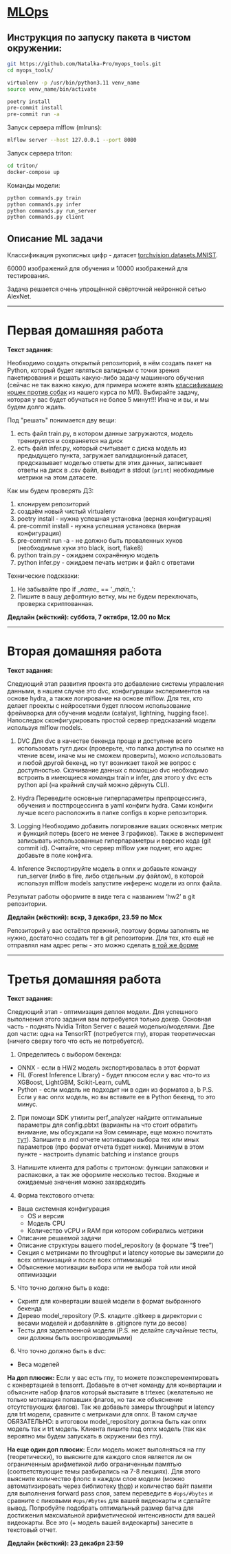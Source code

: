 # [MLOps](https://github.com/girafe-ai/mlops)

## Инструкция по запуску пакета в чистом окружении:
```bash
git https://github.com/Natalka-Pro/myops_tools.git
cd myops_tools/
```

```bash
virtualenv -p /usr/bin/python3.11 venv_name
source venv_name/bin/activate
```

```bash
poetry install
pre-commit install
pre-commit run -a
```

Запуск сервера mlflow (mlruns):
```bash
mlflow server --host 127.0.0.1 --port 8080
```

Запуск сервера triton:
```bash
cd triton/
docker-compose up
```

Команды модели:
```bash
python commands.py train
python commands.py infer
python commands.py run_server
python commands.py client
```

## Описание ML задачи
Классификация рукописных цифр - датасет [torchvision.datasets.MNIST](https://pytorch.org/vision/main/generated/torchvision.datasets.MNIST.html).

60000 изображений для обучения и 10000 изображений для тестирования.

Задача решается очень упрощённой свёрточной нейронной сетью AlexNet.


---
# Первая домашняя работа
**Текст задания:**

Необходимо создать открытый репозиторий, в нём создать пакет на Python, который будет являться валидным с точки зрения пакетирования и решать какую-либо задачу машинного обучения (сейчас не так важно какую, для примера можете взять [классификацию кошек против собак](https://github.com/girafe-ai/ml-course/blob/master/week0_10_cnn/week10_cnn_seminar.ipynb) из нашего курса по МЛ). Выбирайте задачу, которая у вас будет обучаться не более 5 минут!!! Иначе и вы, и мы будем долго ждать.

Под "решать" понимается дву вещи:
1. есть файл train.py, в котором данные загружаются, модель тренируется и сохраняется на диск
2. есть файл infer.py, который считывает с диска модель из предыдущего пункта, загружает валидационный датасет, предсказывает моделью ответы для этих данных, записывает ответы на диск в .csv файл, выводит в stdout (`print`) необходимые метрики на этом датасете.

Как мы будем проверять ДЗ:
1. клонируем репозиторий
2. создаём новый чистый virtualenv
3. poetry install - нужна успешная установка (верная конфигурация)
4. pre-commit install - нужна успешная установка (верная конфигурация)
5. pre-commit run -a - не должно быть проваленных хуков (необходимые хуки это black, isort, flake8)
6. python train.py - ожидаем сохранённую модель
7. python infer.py - ожидаем печать метрик и файл с ответами

Технические подсказки:
1. Не забывайте про if \__name__ == '\__main__':
2. Пишите в вашу дефолтную ветку, мы не будем переключать, проверка скриптованная.

**Дедлайн (жёсткий): суббота, 7 октября, 12.00 по Мск**


---
# Вторая домашняя работа
**Текст задания:**

Следующий этап развития проекта это добавление системы управления данными, в нашем случае это dvc, конфигурации экспериментов на основе hydra, а также логирование на основе mlflow. Для тех, кто делает проекты с нейросетями будет плюсом использование фреймворка для обучения модели (catalyst, lightning, hugging face). Напоследок сконфигурировать простой сервер предсказаний модели используя mlflow models.

1. DVC
Для dvc в качестве бекенда проще и доступнее всего использовать гугл диск (проверьте, что папка доступна по ссылке на чтение всем, иначе мы не сможем проверить), можно использовать и любой другой бекенд, но тут возникает такой же вопрос с доступностью.
Скачивание данных с помощью dvc необходимо встроить в имеющиеся команды train и infer, для этого у dvc есть python api (на крайний случай можно дёрнуть CLI).

2. Hydra
Переведите основные гиперпараметры препроцессинга, обучения и постпроцессинга в yaml конфиги hydra. Сами конфиги лучше всего расположить в папке configs в корне репозитория.

3. Logging
Необходимо добавить логирование ваших основных метрик и функций потерь (всего не менее 3 графиков). Также в эксперимент записывать использованные гиперпараметры и версию кода (git commit id). Считайте, что сервер mlflow уже поднят, его адрес добавьте в поле конфига.

4. Inference
Экспортируйте модель в onnx и добавьте команду run_server (либо в fire, либо отдельным .py файлом), в которой используя mlflow models запустите инференс модели из onnx файла.

Результат работы оформите в виде тега с названием ‘hw2’ в git репозитории.

**Дедлайн (жёсткий): вскр, 3 декабря, 23.59 по Мск**

Репозиторий у вас остаётся прежний, поэтому формы заполнять не нужно, достаточно создать тег в git репозитории. Для тех, кто ещё не отправлял нам адрес репы - это можно сделать [в той же форме](https://docs.google.com/forms/d/e/1FAIpQLSfLlurK3Z3KQNnobvvKD8ObZ5NVdaiwf57jaVVHnHoautivpw/viewform?usp=sf_link)


---
# Третья домашняя работа
**Текст задания:**

Следующий этап - оптимизация деплоя модели. Для успешного выполнения этого задания вам потребуется только докер. Основная часть - поднять Nvidia Triton Server с вашей моделью/моделями. Две доп части: одна на TensorRT (потребуется гпу), вторая теоретическая (ничего сверху того что есть не потребуется).

1. Определитесь с выбором бекенда:
- ONNX - если в HW2 модель экспортировалась в этот формат
- FIL (Forest Inference LIbrary) - будет плюсом если у вас что-то из  XGBoost, LightGBM, Scikit-Learn, cuML
- Python - если модель не подходит ни в один из форматов a, b
P.S. Если у вас onnx модель, но вы вставите ее в Python бекенд, то это минус.

2. При помощи SDK утилиты perf_analyzer найдите оптимальные параметры для config.pbtxt (варианты на что стоит обратить внимание, мы обсуждали на 9ом семинаре, еще можно почитать [тут](https://github.com/triton-inference-server/server/blob/main/docs/user_guide/optimization.md)).
Запишите в .md отчете мотивацию выбора тех или иных параметров (про формат отчета будет ниже). Минимум в этом пункте - настроить dynamic batching и instance groups

3. Напишите клиента для работы с тритоном: функции запаковки и распаковки, а так же оформите несколько тестов. Входные и ожидаемые значения можно захардкодить

4. Форма текстового отчета:
- Ваша системная конфигурация
    - OS и версия
    - Модель CPU
    - Количество vCPU и RAM при котором собирались метрики
- Описание решаемой задачи
- Описание структуры вашего model_repository (в формате “$ tree”)
- Секция с метриками по throughput и latency которые вы замерили до всех оптимизаций и после всех оптимизаций
- Объяснение мотивации выбора или не выбора той или иной оптимизации

5. Что точно должно быть в коде:
- Скрипт для конвертации вашей модели в формат выбранного бекенда
- Дерево model_repository (P.S. кладите .gitkeep в директории с весами моделей и добавляйте в .gitignore пути до весов)
- Тесты для задеплоенной модели (P.S. не делайте случайные тесты, они должны быть воспроизводимыми)

6. Что точно должно быть в dvc:
- Веса моделей

**На доп плюсик:** Если у вас есть гпу, то можете поэксперементировать с конвертацией в tensorrt. Добавьте в отчет команду для конвертации и объясните набор флагов который выставите в trtexec (желательно не только мотивация попавших флагов, но так же объяснение отсутствующих флагов). Так же добавьте замеры throughput и latency для trt модели, сравните с метриками для onnx. В таком случае ОБЯЗАТЕЛЬНО: в итоговом model_repository должна быть как onnx модель так и trt модель. Клиента пишите под onnx модель (так как вероятно мы будем запускать в окружении без гпу).

**На еще один доп плюсик:**
Если модель может выполняться на гпу (теоретически), то выясните для каждого слоя является ли он ограниченным арифметикой либо ограниченным памятью (соответствующие темы разбирались на 7-8 лекциях). Для этого выясните количество флопс в каждом слое модели (можно автоматизировать через библиотеку [thop](https://github.com/Lyken17/pytorch-OpCounter/)) и количество байт памяти для выполнения forward pass слоя, затем переведите в ```#ops/#bytes``` и сравните с пиковыми ```#ops/#bytes``` для вашей видеокарты и сделайте вывод. Попробуйте подобрать оптимальный размер батча для достижения максмальной арифметической интенсивности для вашей видеокарты. Все это (+ модель вашей видеокарты) занесите в текстовый отчет.

**Дедлайн (жёсткий): 23 декабря 23:59**
